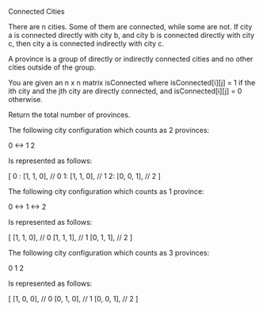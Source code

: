 Connected Cities

   There are n cities. Some of them are connected, while some are not. If city a
   is connected directly with city b, and city b is connected directly with city
   c, then city a is connected indirectly with city c.

   A province is a group of directly or indirectly connected cities and no other
   cities outside of the group.

   You are given an n x n matrix isConnected where isConnected[i][j] = 1 if the
   ith city and the jth city are directly connected, and isConnected[i][j] = 0
   otherwise.

   Return the total number of provinces.

   The following city configuration which counts as 2 provinces:

   0 <-> 1
   2

   Is represented as follows:

   [
    0 : [1, 1, 0], // 0
    1:  [1, 1, 0], // 1
    2:  [0, 0, 1], // 2
   ]

   The following city configuration which counts as 1 province:

   0 <-> 1 <-> 2

   Is represented as follows:

   [
     [1, 1, 0], // 0
     [1, 1, 1], // 1
     [0, 1, 1], // 2
   ]

   The following city configuration which counts as 3 provinces:

   0
   1
   2

   Is represented as follows:

   [
     [1, 0, 0], // 0
     [0, 1, 0], // 1
     [0, 0, 1], // 2
   ]
